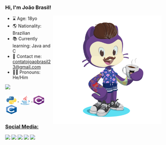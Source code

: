 ### Hi, I'm João Brasil!

<img align="Right" height="350em" src="https://github.com/JoaoPBrasil/JoaoPBrasil/blob/main/octacat.png"/>

- ⌛ Age: 18yo
- 🌎 Nationality: Brazilian 
- 📚 Currently learning: Java and C
- 📧 Contact me: contatojoaobrasil23@gmail.com 
- 👨‍💻 Pronouns: He/Him

<div>
<a href="https://linktr.ee/JoaoBrasil">
<img height="180em" src="https://github-readme-stats.vercel.app/api/top-langs/?username=JoaoPBrasil&layout=compact&langs_count=16&theme=radical"/>
</div>

<div style="display: inline_block"><br>
    <img align="center" alt="python" height="30" width="40" src="https://raw.githubusercontent.com/devicons/devicon/master/icons/python/python-original.svg">
    <img align="center" alt="java" height="30" width="40" src="https://raw.githubusercontent.com/devicons/devicon/master/icons/java/java-original.svg">
    <img align="center" alt="csharp" height="30" width="40" src="https://raw.githubusercontent.com/devicons/devicon/master/icons/csharp/csharp-original.svg">
    <img align="center" alt="c" height="30" width="40" src="https://raw.githubusercontent.com/devicons/devicon/master/icons/c/c-original.svg">
</div>

  ##

  ### Social Media:

  <div>
    <a href="https://www.instagram.com/akabrasil_/" target="_blank"><img src="https://img.shields.io/badge/Instagram-E4405F?style=for-the-badge&logo=instagram&logoColor=white" target"_blank"></a>
    <a href="https://www.linkedin.com/in/jo%C3%A3o-pedro-brasil-3580b8268/" target="_blank"><img src="https://img.shields.io/badge/LinkedIn-0077B5?style=for-the-badge&logo=linkedin&logoColor=white" target"_blank"></a>
    <a href="https://open.spotify.com/user/joaopedrobra" target="_blank"><img src="https://img.shields.io/badge/Spotify-1ED760?&style=for-the-badge&logo=spotify&logoColor=white" target"_blank"></a>
    <a href="https://steamcommunity.com/id/ra1dbr/" target="_blank"><img src="https://img.shields.io/badge/Steam-000000?style=for-the-badge&logo=steam&logoColor=white" target"_blank"></a>
    <a href="mailto:contatojoaobrasil23@gmail.com" target="_blank"><img src="https://img.shields.io/badge/Gmail-D14836?style=for-the-badge&logo=gmail&logoColor=white" target"_blank"></a>
  </div>

  ##
